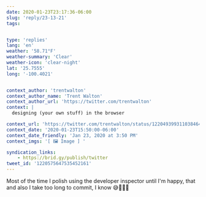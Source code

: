 ```yaml
---
date: 2020-01-23T23:17:36-06:00
slug: 'reply/23-13-21'
tags:


type: 'replies'
lang: 'en'
weather: '58.71°F'
weather-summary: 'Clear'
weather-icon: 'clear-night'
lat: '25.7555'
long: '-100.4021'


context_author: 'trentwalton'
context_author_name: 'Trent Walton'
context_author_url: 'https://twitter.com/trentwalton'
context: |
  designing (your own stuff) in the browser‪

context_url: 'https://twitter.com/trentwalton/status/1220493993110384641?s=12'
context_date: '2020-01-23T15:50:00-06:00'
context_date_friendly: 'Jan 23, 2020 at 3:50 PM'
context_imgs: '[ 🖼 Image ] '

syndication_links:
    - https://brid.gy/publish/twitter
tweet_id: '1220575647535452161'
---
```

Most of the time I polish using the developer inspector until I'm happy, that and also I take too long to commit, I know  😅🤷🏻‍♂️